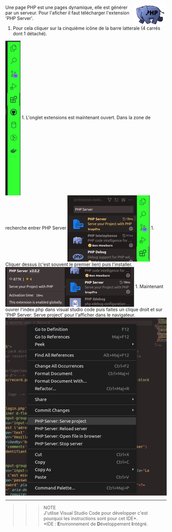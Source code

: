 Une page PHP <img align="right" src="../../src/img/php_anim.jpg" alt="PHP" title="PHP" widht="auto" height="64px"> est une pages dynamique, elle est générer par un serveur. Pour l'aficher il faut télécharger l'extension 'PHP Server'.

1. Pour cela cliquer sur la cinquième icône de la barre latterale (4 carrés dont 1 détaché).  
<img align="center" src="../../src/screenshot/sideBar.png" alt="Side bar" title="Side bar" widht="auto" height="auto">
1. L'onglet extensions est maintenant ouvert. Dans la zone de recherche entrer PHP Server  
<img align="center" src="../../src/screenshot/searchPhpServer.png" alt="rechercher PHP Server" title="rechercher PHP Server" widht="auto" height="auto">
1. Cliquer dessus (c'est souvent le premier lien) puis l'installer.  
<img align="center" src="../../src/screenshot/phpServer.png" alt="PHP Server" title="PHP Server" widht="auto" height="auto">
1. Maintenant ouvrer l'index.php dans visual studio code puis faites un clique droit et sur 'PHP Server: Serve project' pour l'afficher dans le navigateur.  
<img align="center" src="../../src/screenshot/execPhpServer.png" alt="Exécuter PHP Server" title="Exécuter PHP Server" widht="auto" height="auto">

---
>>>NOTE  
J'utlise Visual Studio Code pour développer c'est pourquoi les instructions sont pour cet IDE*.  
*IDE : **E**nvironnement de **D**éveloppement **I**ntégré.
